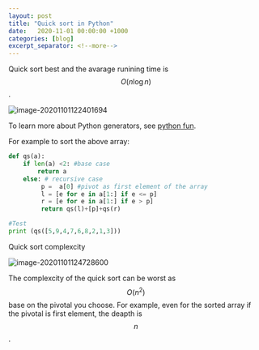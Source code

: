 ```yaml
---
layout: post
title: "Quick sort in Python"
date:   2020-11-01 00:00:00 +1000
categories: [blog]
excerpt_separator: <!--more-->
---
```

<script type="text/javascript" id="MathJax-script" async
  src="https://cdn.jsdelivr.net/npm/mathjax@3/es5/tex-chtml.js">
</script>
<script type="text/javascript">
window.MathJax = {
  tex: {
    packages: ['base', 'ams']
  },
  loader: {
    load: ['ui/menu', '[tex]/ams']
  }
};
</script>
Quick sort best and the avarage runining time is $$O(n\log{}n)$$.

![image-20201101122401694](https://cdn.jsdelivr.net/gh/ojitha/blog@master/uPic/image-20201101122401694.png)

To learn more about Python generators, see [python fun](https://ojitha.blogspot.com/2015/11/python-fun.html).

<!--more-->

For example to sort the above array:

```python
def qs(a):
    if len(a) <2: #base case
        return a
    else: # recursive case
         p =  a[0] #pivot as first element of the array
         l = [e for e in a[1:] if e <= p]
         r = [e for e in a[1:] if e > p]
         return qs(l)+[p]+qs(r)

#Test         
print (qs([5,9,4,7,6,8,2,1,3]))
```

Quick sort complexcity

![image-20201101124728600](https://cdn.jsdelivr.net/gh/ojitha/blog@master/uPic/image-20201101124728600.png)

The complexcity of the quick sort can be worst as $$O(n^2)$$ base on the pivotal you choose. For example, even for the sorted array if the pivotal is first element, the deapth is $$n$$.

